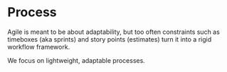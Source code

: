 # Process

Agile is meant to be about adaptability, but too often constraints such as timeboxes (aka sprints) and story points (estimates) turn it into a rigid workflow framework.

We focus on lightweight, adaptable processes.
